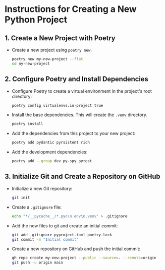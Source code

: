 # Instructions for Creating a New Python Project

## 1. Create a New Project with Poetry

- Create a new project using `poetry new`.
  ```bash
  poetry new my-new-project --flat
  cd my-new-project
  ```

## 2. Configure Poetry and Install Dependencies

- Configure Poetry to create a virtual environment in the project's root directory:
  ```bash
  poetry config virtualenvs.in-project true
  ```
- Install the base dependencies. This will create the `.venv` directory.
  ```bash
  poetry install
  ```
- Add the dependencies from this project to your new project:
  ```bash
  poetry add pydantic pyrsistent rich
  ```
- Add the development dependencies:
  ```bash
  poetry add --group dev py-spy pytest
  ```

## 3. Initialize Git and Create a Repository on GitHub

- Initialize a new Git repository:
  ```bash
  git init
  ```
- Create a `.gitignore` file:
  ```bash
  echo "*/__pycache__/*.pyc\n.env\n.venv" > .gitignore
  ```

- Add the new files to git and create an initial commit:
  ```bash
  git add .gitignore pyproject.toml poetry.lock
  git commit -m "Initial commit"
  ```
- Create a new repository on GitHub and push the initial commit:
  ```bash
  gh repo create my-new-project --public --source=. --remote=origin
  git push -u origin main
  ```